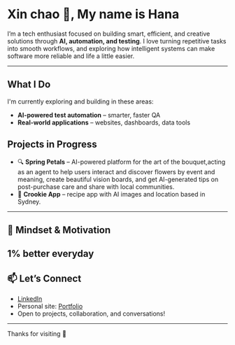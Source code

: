 # Xin chao 👋, My name is Hana

I’m a tech enthusiast focused on building smart, efficient, and creative solutions through **AI, automation, and testing**. I love turning repetitive tasks into smooth workflows, and exploring how intelligent systems can make software more reliable and life a little easier.

---

## What I Do

I'm currently exploring and building in these areas:
- **AI-powered test automation** – smarter, faster QA
- **Real-world applications** – websites, dashboards, data tools

## Projects in Progress
- 🔍 **Spring Petals** – AI-powered platform for the art of the bouquet,acting as an agent to help users interact and discover flowers by event and meaning, create beautiful vision boards, and get AI-generated tips on post-purchase care and share with local communities.
- 🍰 **Crookie App** – recipe app with AI images and location based in Sydney. 

---

## 🧠 Mindset & Motivation
1% better everyday 
---

## 📫 Let’s Connect

- [LinkedIn](https://www.linkedin.com/in/hana-pham-601a551b0/)
- Personal site: [Portfolio](https://hanapham.com/)
- Open to projects, collaboration, and conversations!

---
Thanks for visiting 🤍
